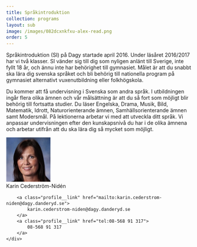 ```yaml
---
title: Språkintroduktion
collection: programs
layout: sub
image: /images/082dcxnkfxu-alex-read.png
order: 5
---
```


Språkintroduktion (SI) på Dagy startade april 2016. Under
läsåret 2016/2017 har vi två klasser. SI vänder sig till dig
som nyligen anlänt till Sverige, inte fyllt 18 år, och ännu
inte har behörighet till gymnasiet. Målet är att du snabbt
ska lära dig svenska språket och bli behörig till nationella
program på gymnasiet alternativt vuxenutbildning eller
folkhögskola.

Du kommer att få undervisning i Svenska som andra språk.
I utbildningen ingår flera olika ämnen och vår målsättning
är att du så fort som möjligt blir behörig till fortsatta studier.
Du läser Engelska, Drama, Musik, Bild, Matematik,
Idrott, Naturorienterande ämnen, Samhällsorienterande
ämnen samt Modersmål. På lektionerna arbetar vi med att
utveckla ditt språk. Vi anpassar undervisningen efter den
kunskapsnivå du har i de olika ämnena och arbetar utifrån
att du ska lära dig så mycket som möjligt.

<div class="profile">
	<img class="profile__image" src="/images/KCN.png" alt="Karin Cederström-Nidén">
	<div class="profile__info">
		<div class="profile__title">Karin Cederström-Nidén</div>
		<div></div>

		<a class="profile__link" href="mailto:karin.cederstrom-niden@dagy.danderyd.se">
			karin.cederstrom-niden@dagy.danderyd.se
		</a>
		<a class="profile__link" href="tel:08-568 91 317">
			08-568 91 317
		</a>
	</div>
</div>
